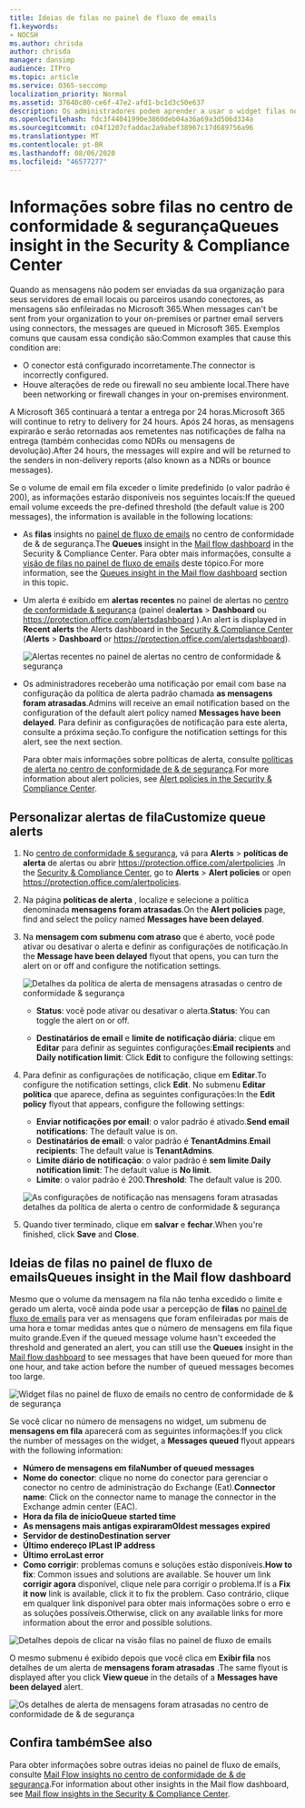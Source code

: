 ```yaml
---
title: Ideias de filas no painel de fluxo de emails
f1.keywords:
- NOCSH
ms.author: chrisda
author: chrisda
manager: dansimp
audience: ITPro
ms.topic: article
ms.service: O365-seccomp
localization_priority: Normal
ms.assetid: 37640c80-ce6f-47e2-afd1-bc1d3c50e637
description: Os administradores podem aprender a usar o widget filas no painel de fluxo de emails no centro de conformidade do & de segurança para monitorar o fluxo de emails sem êxito em suas organizações locais ou de parceiros em relação a conectores de saída.
ms.openlocfilehash: fdc3f44041990e3860deb04a36a69a3d506d334a
ms.sourcegitcommit: c04f1207cfaddac2a9abef38967c17d689756a96
ms.translationtype: MT
ms.contentlocale: pt-BR
ms.lasthandoff: 08/06/2020
ms.locfileid: "46577277"
---
```

# <a name="queues-insight-in-the-security--compliance-center"></a><span data-ttu-id="e94ce-103">Informações sobre filas no centro de conformidade & segurança</span><span class="sxs-lookup"><span data-stu-id="e94ce-103">Queues insight in the Security & Compliance Center</span></span>

<span data-ttu-id="e94ce-104">Quando as mensagens não podem ser enviadas da sua organização para seus servidores de email locais ou parceiros usando conectores, as mensagens são enfileiradas no Microsoft 365.</span><span class="sxs-lookup"><span data-stu-id="e94ce-104">When messages can't be sent from your organization to your on-premises or partner email servers using connectors, the messages are queued in Microsoft 365.</span></span> <span data-ttu-id="e94ce-105">Exemplos comuns que causam essa condição são:</span><span class="sxs-lookup"><span data-stu-id="e94ce-105">Common examples that cause this condition are:</span></span>

- <span data-ttu-id="e94ce-106">O conector está configurado incorretamente.</span><span class="sxs-lookup"><span data-stu-id="e94ce-106">The connector is incorrectly configured.</span></span>
- <span data-ttu-id="e94ce-107">Houve alterações de rede ou firewall no seu ambiente local.</span><span class="sxs-lookup"><span data-stu-id="e94ce-107">There have been networking or firewall changes in your on-premises environment.</span></span>

<span data-ttu-id="e94ce-108">A Microsoft 365 continuará a tentar a entrega por 24 horas.</span><span class="sxs-lookup"><span data-stu-id="e94ce-108">Microsoft 365 will continue to retry to delivery for 24 hours.</span></span> <span data-ttu-id="e94ce-109">Após 24 horas, as mensagens expirarão e serão retornadas aos remetentes nas notificações de falha na entrega (também conhecidas como NDRs ou mensagens de devolução).</span><span class="sxs-lookup"><span data-stu-id="e94ce-109">After 24 hours, the messages will expire and will be returned to the senders in non-delivery reports (also known as a NDRs or bounce messages).</span></span>

<span data-ttu-id="e94ce-110">Se o volume de email em fila exceder o limite predefinido (o valor padrão é 200), as informações estarão disponíveis nos seguintes locais:</span><span class="sxs-lookup"><span data-stu-id="e94ce-110">If the queued email volume exceeds the pre-defined threshold (the default value is 200 messages), the information is available in the following locations:</span></span>

- <span data-ttu-id="e94ce-111">As **filas** insights no [painel de fluxo de emails](mail-flow-insights-v2.md) no centro de conformidade de & de segurança.</span><span class="sxs-lookup"><span data-stu-id="e94ce-111">The **Queues** insight in the [Mail flow dashboard](mail-flow-insights-v2.md) in the Security & Compliance Center.</span></span> <span data-ttu-id="e94ce-112">Para obter mais informações, consulte a [visão de filas no painel de fluxo de emails](#queues-insight-in-the-mail-flow-dashboard) deste tópico.</span><span class="sxs-lookup"><span data-stu-id="e94ce-112">For more information, see the [Queues insight in the Mail flow dashboard](#queues-insight-in-the-mail-flow-dashboard) section in this topic.</span></span>
  
- <span data-ttu-id="e94ce-113">Um alerta é exibido em **alertas recentes** no painel de alertas no [centro de conformidade & segurança](https://protection.office.com) (painel de**alertas** \> **Dashboard** ou <https://protection.office.com/alertsdashboard> ).</span><span class="sxs-lookup"><span data-stu-id="e94ce-113">An alert is displayed in **Recent alerts** the Alerts dashboard in the [Security & Compliance Center](https://protection.office.com) (**Alerts** \> **Dashboard** or <https://protection.office.com/alertsdashboard>).</span></span>

  ![Alertas recentes no painel de alertas no centro de conformidade & segurança](../../media/mfi-queued-messages-alert.png)

- <span data-ttu-id="e94ce-115">Os administradores receberão uma notificação por email com base na configuração da política de alerta padrão chamada **as mensagens foram atrasadas**.</span><span class="sxs-lookup"><span data-stu-id="e94ce-115">Admins will receive an email notification based on the configuration of the default alert policy named **Messages have been delayed**.</span></span> <span data-ttu-id="e94ce-116">Para definir as configurações de notificação para este alerta, consulte a próxima seção.</span><span class="sxs-lookup"><span data-stu-id="e94ce-116">To configure the notification settings for this alert, see the next section.</span></span>

  <span data-ttu-id="e94ce-117">Para obter mais informações sobre políticas de alerta, consulte [políticas de alerta no centro de conformidade de & de segurança](../../compliance/alert-policies.md).</span><span class="sxs-lookup"><span data-stu-id="e94ce-117">For more information about alert policies, see [Alert policies in the Security & Compliance Center](../../compliance/alert-policies.md).</span></span>

## <a name="customize-queue-alerts"></a><span data-ttu-id="e94ce-118">Personalizar alertas de fila</span><span class="sxs-lookup"><span data-stu-id="e94ce-118">Customize queue alerts</span></span>

1. <span data-ttu-id="e94ce-119">No [centro de conformidade & segurança](https://protection.office.com), vá para **Alerts** \> **políticas de alerta** de alertas ou abrir <https://protection.office.com/alertpolicies> .</span><span class="sxs-lookup"><span data-stu-id="e94ce-119">In the [Security & Compliance Center](https://protection.office.com), go to **Alerts** \> **Alert policies** or open <https://protection.office.com/alertpolicies>.</span></span>

2. <span data-ttu-id="e94ce-120">Na página **políticas de alerta** , localize e selecione a política denominada **mensagens foram atrasadas**.</span><span class="sxs-lookup"><span data-stu-id="e94ce-120">On the **Alert policies** page, find and select the policy named **Messages have been delayed**.</span></span>

3. <span data-ttu-id="e94ce-121">Na **mensagem com submenu com atraso** que é aberto, você pode ativar ou desativar o alerta e definir as configurações de notificação.</span><span class="sxs-lookup"><span data-stu-id="e94ce-121">In the **Message have been delayed** flyout that opens, you can turn the alert on or off and configure the notification settings.</span></span>

   ![Detalhes da política de alerta de mensagens atrasadas o centro de conformidade & segurança](../../media/mfi-queued-messages-alert-policy.png)

   - <span data-ttu-id="e94ce-123">**Status**: você pode ativar ou desativar o alerta.</span><span class="sxs-lookup"><span data-stu-id="e94ce-123">**Status**: You can toggle the alert on or off.</span></span>

   - <span data-ttu-id="e94ce-124">**Destinatários de email** e **limite de notificação diária**: clique em **Editar** para definir as seguintes configurações:</span><span class="sxs-lookup"><span data-stu-id="e94ce-124">**Email recipients** and **Daily notification limit**: Click **Edit** to configure the following settings:</span></span>

4. <span data-ttu-id="e94ce-125">Para definir as configurações de notificação, clique em **Editar**.</span><span class="sxs-lookup"><span data-stu-id="e94ce-125">To configure the notification settings, click **Edit**.</span></span> <span data-ttu-id="e94ce-126">No submenu **Editar política** que aparece, defina as seguintes configurações:</span><span class="sxs-lookup"><span data-stu-id="e94ce-126">In the **Edit policy** flyout that appears, configure the following settings:</span></span>

   - <span data-ttu-id="e94ce-127">**Enviar notificações por email**: o valor padrão é ativado.</span><span class="sxs-lookup"><span data-stu-id="e94ce-127">**Send email notifications**: The default value is on.</span></span>
   - <span data-ttu-id="e94ce-128">**Destinatários de email**: o valor padrão é **TenantAdmins**.</span><span class="sxs-lookup"><span data-stu-id="e94ce-128">**Email recipients**: The default value is **TenantAdmins**.</span></span>
   - <span data-ttu-id="e94ce-129">**Limite diário de notificação**: o valor padrão é **sem limite**.</span><span class="sxs-lookup"><span data-stu-id="e94ce-129">**Daily notification limit**: The default value is **No limit**.</span></span>
   - <span data-ttu-id="e94ce-130">**Limite**: o valor padrão é 200.</span><span class="sxs-lookup"><span data-stu-id="e94ce-130">**Threshold**: The default value is 200.</span></span>

   ![As configurações de notificação nas mensagens foram atrasadas detalhes da política de alerta o centro de conformidade & segurança](../../media/mfi-queued-messages-alert-policy-notification-settings.png)

5. <span data-ttu-id="e94ce-132">Quando tiver terminado, clique em **salvar** e **fechar**.</span><span class="sxs-lookup"><span data-stu-id="e94ce-132">When you're finished, click **Save** and **Close**.</span></span>

## <a name="queues-insight-in-the-mail-flow-dashboard"></a><span data-ttu-id="e94ce-133">Ideias de filas no painel de fluxo de emails</span><span class="sxs-lookup"><span data-stu-id="e94ce-133">Queues insight in the Mail flow dashboard</span></span>

<span data-ttu-id="e94ce-134">Mesmo que o volume da mensagem na fila não tenha excedido o limite e gerado um alerta, você ainda pode usar a percepção de **filas** no [painel de fluxo de emails](mail-flow-insights-v2.md) para ver as mensagens que foram enfileiradas por mais de uma hora e tomar medidas antes que o número de mensagens em fila fique muito grande.</span><span class="sxs-lookup"><span data-stu-id="e94ce-134">Even if the queued message volume hasn't exceeded the threshold and generated an alert, you can still use the **Queues** insight in the [Mail flow dashboard](mail-flow-insights-v2.md) to see messages that have been queued for more than one hour, and take action before the number of queued messages becomes too large.</span></span>

![Widget filas no painel de fluxo de emails no centro de conformidade de & de segurança](../../media/mfi-queues-widget.png)

<span data-ttu-id="e94ce-136">Se você clicar no número de mensagens no widget, um submenu de **mensagens em fila** aparecerá com as seguintes informações:</span><span class="sxs-lookup"><span data-stu-id="e94ce-136">If you click the number of messages on the widget, a **Messages queued** flyout appears with the following information:</span></span>

- <span data-ttu-id="e94ce-137">**Número de mensagens em fila**</span><span class="sxs-lookup"><span data-stu-id="e94ce-137">**Number of queued messages**</span></span>
- <span data-ttu-id="e94ce-138">**Nome do conector**: clique no nome do conector para gerenciar o conector no centro de administração do Exchange (Eat).</span><span class="sxs-lookup"><span data-stu-id="e94ce-138">**Connector name**: Click on the connector name to manage the connector in the Exchange admin center (EAC).</span></span>
- <span data-ttu-id="e94ce-139">**Hora da fila de início**</span><span class="sxs-lookup"><span data-stu-id="e94ce-139">**Queue started time**</span></span>
- <span data-ttu-id="e94ce-140">**As mensagens mais antigas expiraram**</span><span class="sxs-lookup"><span data-stu-id="e94ce-140">**Oldest messages expired**</span></span>
- <span data-ttu-id="e94ce-141">**Servidor de destino**</span><span class="sxs-lookup"><span data-stu-id="e94ce-141">**Destination server**</span></span>
- <span data-ttu-id="e94ce-142">**Último endereço IP**</span><span class="sxs-lookup"><span data-stu-id="e94ce-142">**Last IP address**</span></span>
- <span data-ttu-id="e94ce-143">**Último erro**</span><span class="sxs-lookup"><span data-stu-id="e94ce-143">**Last error**</span></span>
- <span data-ttu-id="e94ce-144">**Como corrigir**: problemas comuns e soluções estão disponíveis.</span><span class="sxs-lookup"><span data-stu-id="e94ce-144">**How to fix**: Common issues and solutions are available.</span></span> <span data-ttu-id="e94ce-145">Se houver um link **corrigir agora** disponível, clique nele para corrigir o problema.</span><span class="sxs-lookup"><span data-stu-id="e94ce-145">If is a **Fix it now** link is available, click it to fix the problem.</span></span> <span data-ttu-id="e94ce-146">Caso contrário, clique em qualquer link disponível para obter mais informações sobre o erro e as soluções possíveis.</span><span class="sxs-lookup"><span data-stu-id="e94ce-146">Otherwise, click on any available links for more information about the error and possible solutions.</span></span>

![Detalhes depois de clicar na visão filas no painel de fluxo de emails](../../media/mfi-queues-details.png)

<span data-ttu-id="e94ce-148">O mesmo submenu é exibido depois que você clica em **Exibir fila** nos detalhes de um alerta de **mensagens foram atrasadas** .</span><span class="sxs-lookup"><span data-stu-id="e94ce-148">The same flyout is displayed after you click **View queue** in the details of a **Messages have been delayed** alert.</span></span>

![Os detalhes de alerta de mensagens foram atrasadas no centro de conformidade de & de segurança](../../media/mfi-queued-messages-alert-details.png)

## <a name="see-also"></a><span data-ttu-id="e94ce-150">Confira também</span><span class="sxs-lookup"><span data-stu-id="e94ce-150">See also</span></span>

<span data-ttu-id="e94ce-151">Para obter informações sobre outras ideias no painel de fluxo de emails, consulte [Mail Flow insights no centro de conformidade de & de segurança](mail-flow-insights-v2.md).</span><span class="sxs-lookup"><span data-stu-id="e94ce-151">For information about other insights in the Mail flow dashboard, see [Mail flow insights in the Security & Compliance Center](mail-flow-insights-v2.md).</span></span>
